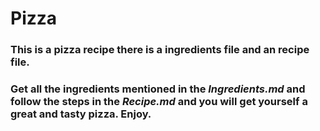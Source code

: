 # Pizza
### This is a pizza recipe there is a ingredients file and an recipe file.
### Get all the ingredients mentioned in the *Ingredients.md* and follow the steps in the *Recipe.md* and you will get yourself a great and tasty pizza. Enjoy.
